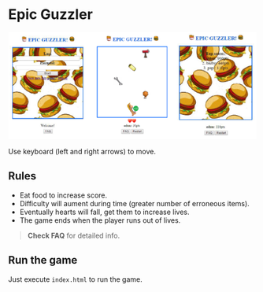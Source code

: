 # Epic Guzzler

![](img/screens.png)

Use keyboard (left and right arrows) to move.

## Rules
- Eat food to increase score.
- Difficulty  will aument during time (greater number of erroneous items).
- Eventually hearts will fall, get them to increase lives.
- The game ends when the player runs out of lives.
> **Check  FAQ** for detailed info.

## Run the game
Just execute `index.html` to run the game.